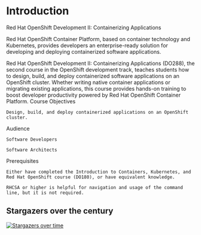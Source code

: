 # Introduction
Red Hat OpenShift Development II: Containerizing Applications

Red Hat OpenShift Container Platform, based on container technology and Kubernetes, provides developers an enterprise-ready solution for developing and deploying containerized software applications.

Red Hat OpenShift Development II: Containerizing Applications (DO288), the second course in the OpenShift development track, teaches students how to design, build, and deploy containerized software applications on an OpenShift cluster. Whether writing native container applications or migrating existing applications, this course provides hands-on training to boost developer productivity powered by Red Hat OpenShift Container Platform.
Course Objectives

    Design, build, and deploy containerized applications on an OpenShift cluster. 

Audience

    Software Developers

    Software Architects 

Prerequisites

    Either have completed the Introduction to Containers, Kubernetes, and Red Hat OpenShift course (DO180), or have equivalent knowledge.

    RHCSA or higher is helpful for navigation and usage of the command line, but it is not required. 

## Stargazers over the century

[![Stargazers over time](https://starchart.cc/jasonwcc/DO288.svg)](https://starchart.cc/jasonwcc/DO288)

